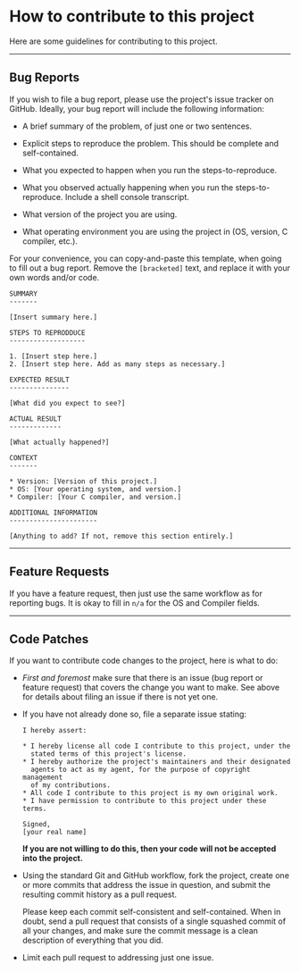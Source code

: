 How to contribute to this project
=================================

Here are some guidelines for contributing to this project.

- - - - -

Bug Reports
-----------

If you wish to file a bug report, please use the project's issue
tracker on GitHub. Ideally, your bug report will include the following
information:

* A brief summary of the problem, of just one or two sentences.

* Explicit steps to reproduce the problem. This should be complete
  and self-contained.

* What you expected to happen when you run the steps-to-reproduce.

* What you observed actually happening when you run the steps-to-reproduce.
  Include a shell console transcript.

* What version of the project you are using.

* What operating environment you are using the project in
  (OS, version, C compiler, etc.).

For your convenience, you can copy-and-paste this template, when going
to fill out a bug report. Remove the `[bracketed]` text, and replace it
with your own words and/or code.

```
SUMMARY
-------

[Insert summary here.]

STEPS TO REPRODDUCE
-------------------

1. [Insert step here.]
2. [Insert step here. Add as many steps as necessary.]

EXPECTED RESULT
---------------

[What did you expect to see?]

ACTUAL RESULT
-------------

[What actually happened?]

CONTEXT
-------

* Version: [Version of this project.]
* OS: [Your operating system, and version.]
* Compiler: [Your C compiler, and version.]

ADDITIONAL INFORMATION
----------------------

[Anything to add? If not, remove this section entirely.]
```

- - - - -

Feature Requests
----------------

If you have a feature request, then just use the same workflow as
for reporting bugs. It is okay to fill in `n/a` for the OS and Compiler
fields.

- - - - -

Code Patches
------------

If you want to contribute code changes to the project, here is what
to do:

* *First and foremost* make sure that there is an issue (bug report
  or feature request) that covers the change you want to make. See
  above for details about filing an issue if there is not yet one.

* If you have not already done so, file a separate issue stating:

  ```
  I hereby assert:

  * I hereby license all code I contribute to this project, under the
    stated terms of this project's license.
  * I hereby authorize the project's maintainers and their designated
    agents to act as my agent, for the purpose of copyright management
    of my contributions.
  * All code I contribute to this project is my own original work.
  * I have permission to contribute to this project under these terms.

  Signed,
  [your real name]
  ```

  **If you are not willing to do this, then your code will not be
  accepted into the project.**

* Using the standard Git and GitHub workflow, fork the project, create
  one or more commits that address the issue in question, and submit the
  resulting commit history as a pull request.

  Please keep each commit self-consistent and self-contained. When in
  doubt, send a pull request that consists of a single squashed commit
  of all your changes, and make sure the commit message is a clean
  description of everything that you did.

* Limit each pull request to addressing just one issue.

